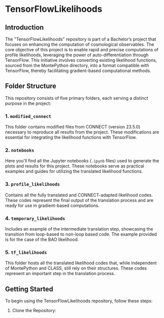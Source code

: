 # TensorFlowLikelihoods

## Introduction
The "TensorFlowLikelihoods" repository is part of a Bachelor’s project that focuses on enhancing the computation of cosmological observables. The core objective of this project is to enable rapid and precise computations of profile likelihoods, leveraging the power of auto-differentiation through TensorFlow. This initiative involves converting existing likelihood functions, sourced from the MontePython directory, into a format compatible with TensorFlow, thereby facilitating gradient-based computational methods.

## Folder Structure
This repository consists of five primary folders, each serving a distinct purpose in the project:

### 1. `modified_connect`
This folder contains modified files from CONNECT (version 23.5.0) necessary to reproduce all results from the project. These modifications are essential for integrating the likelihood functions with TensorFlow.

### 2. `notebooks`
Here you'll find all the Jupyter notebooks (`.ipynb` files) used to generate the plots and results for this project. These notebooks serve as practical examples and guides for utilizing the translated likelihood functions.

### 3. `profile_likelihoods`
Contains all the fully translated and CONNECT-adapted likelihood codes. These codes represent the final output of the translation process and are ready for use in gradient-based computations.

### 4. `temporary_likelihoods`
Includes an example of the intermediate translation step, showcasing the transition from loop-based to non-loop based code. The example provided is for the case of the BAO likelihood.

### 5. `tf_likelihoods`
This folder hosts all the translated likelihood codes that, while independent of MontePython and CLASS, still rely on their structures. These codes represent an important step in the translation process.

## Getting Started
To begin using the TensorFlowLikelihoods repository, follow these steps:

1. Clone the Repository:
